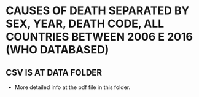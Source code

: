 # CAUSES OF DEATH SEPARATED BY SEX, YEAR, DEATH CODE, ALL COUNTRIES BETWEEN 2006 E 2016 (WHO DATABASED)
## CSV IS AT DATA FOLDER

- More detailed info at the pdf file in this folder. 
